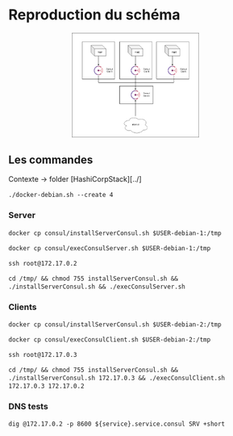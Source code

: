 # Reproduction du schéma

<p align="center">
    <img src="ConsulEx.png"
    alt="consulEx"
    width="50%"
    />
</p>

## Les commandes

Contexte -> folder [HashiCorpStack][../]

```
./docker-debian.sh --create 4
```

### Server

```
docker cp consul/installServerConsul.sh $USER-debian-1:/tmp
```

```
docker cp consul/execConsulServer.sh $USER-debian-1:/tmp
```

```
ssh root@172.17.0.2
```

```
cd /tmp/ && chmod 755 installServerConsul.sh && ./installServerConsul.sh && ./execConsulServer.sh
```

### Clients

```
docker cp consul/installServerConsul.sh $USER-debian-2:/tmp
```

```
docker cp consul/execConsulClient.sh $USER-debian-2:/tmp
```

```
ssh root@172.17.0.3
```

```
cd /tmp/ && chmod 755 installServerConsul.sh && ./installServerConsul.sh 172.17.0.3 && ./execConsulClient.sh 172.17.0.3 172.17.0.2
```

### DNS tests

```
dig @172.17.0.2 -p 8600 ${service}.service.consul SRV +short
```
